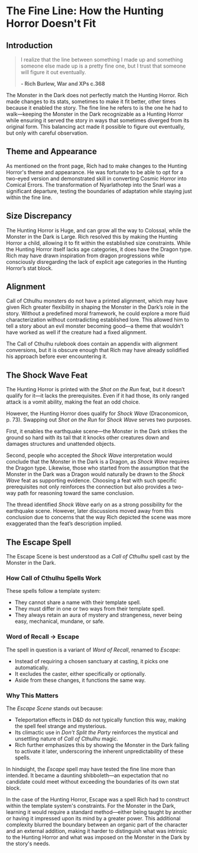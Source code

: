 # The Fine Line: How the Hunting Horror Doesn't Fit

## Introduction

> I realize that the line between something I made up and something someone else made up is a pretty fine one, but I trust that someone will figure it out eventually.
>
> **- Rich Burlew, War and XPs c.368**

The Monster in the Dark does not perfectly match the Hunting Horror. Rich made changes to its stats, sometimes to make it fit better, other times because it enabled the story. The fine line he refers to is the one he had to walk—keeping the Monster in the Dark recognizable as a Hunting Horror while ensuring it served the story in ways that sometimes diverged from its original form. This balancing act made it possible to figure out eventually, but only with careful observation.

## Theme and Appearance

As mentioned on the front page, Rich had to make changes to the Hunting Horror's theme and appearance. He was fortunate to be able to opt for a two-eyed version and demonstrated skill in converting Cosmic Horror into Comical Errors. The transformation of Nyarlathotep into the Snarl was a significant departure, testing the boundaries of adaptation while staying just within the fine line.

## Size Discrepancy

The Hunting Horror is Huge, and can grow all the way to Colossal, while the Monster in the Dark is Large. Rich resolved this by making the Hunting Horror a child, allowing it to fit within the established size constraints. While the Hunting Horror itself lacks age categories, it does have the Dragon type. Rich may have drawn inspiration from dragon progressions while consciously disregarding the lack of explicit age categories in the Hunting Horror’s stat block.

## Alignment

Call of Cthulhu monsters do not have a printed alignment, which may have given Rich greater flexibility in shaping the Monster in the Dark’s role in the story. Without a predefined moral framework, he could explore a more fluid characterization without contradicting established lore. This allowed him to tell a story about an evil monster becoming good—a theme that wouldn't have worked as well if the creature had a fixed alignment.

The Call of Cthulhu rulebook does contain an appendix with alignment conversions, but it is obscure enough that Rich may have already solidified his approach before ever encountering it.

## The Shock Wave Feat

The Hunting Horror is printed with the *Shot on the Run* feat, but it doesn’t qualify for it—it lacks the prerequisites. Even if it had those, its only ranged attack is a vomit ability, making the feat an odd choice.

However, the Hunting Horror does qualify for *Shock Wave* (Draconomicon, p. 73). Swapping out *Shot on the Run* for *Shock Wave* serves two purposes.

First, it enables the earthquake scene—the Monster in the Dark strikes the ground so hard with its tail that it knocks other creatures down and damages structures and unattended objects.

Second, people who accepted the *Shock Wave* interpretation would conclude that the Monster in the Dark is a Dragon, as *Shock Wave* requires the Dragon type. Likewise, those who started from the assumption that the Monster in the Dark was a Dragon would naturally be drawn to the *Shock Wave* feat as supporting evidence. Choosing a feat with such specific prerequisites not only reinforces the connection but also provides a two-way path for reasoning toward the same conclusion.

The thread identified *Shock Wave* early on as a strong possibility for the earthquake scene. However, later discussions moved away from this conclusion due to concerns that the way Rich depicted the scene was more exaggerated than the feat’s description implied.

## The Escape Spell

The Escape Scene is best understood as a *Call of Cthulhu* spell cast by the Monster in the Dark.&#x20;

### How Call of Cthulhu Spells Work

These spells follow a template system:

- They cannot share a name with their template spell.
- They must differ in one or two ways from their template spell.
- They always retain an aura of mystery and strangeness, never being easy, mechanical, mundane, or safe.

### Word of Recall → Escape

The spell in question is a variant of *Word of Recall*, renamed to *Escape*:

- Instead of requiring a chosen sanctuary at casting, it picks one automatically.
- It excludes the caster, either specifically or optionally.
- Aside from these changes, it functions the same way.

### Why This Matters

The *Escape Scene* stands out because:

- Teleportation effects in D&D do not typically function this way, making the spell feel strange and mysterious.
- Its climactic use in *Don’t Split the Party* reinforces the mystical and unsettling nature of *Call of Cthulhu* magic.
- Rich further emphasizes this by showing the Monster in the Dark failing to activate it later, underscoring the inherent unpredictability of these spells.

In hindsight, the *Escape* spell may have tested the fine line more than intended. It became a daunting shibboleth—an expectation that no candidate could meet without exceeding the boundaries of its own stat block.&#x20;

In the case of the Hunting Horror, Escape was a spell Rich had to construct within the template system's constraints. For the Monster in the Dark, learning it would require a standard method—either being taught by another or having it impressed upon its mind by a greater power. This additional complexity blurred the boundary between an organic part of the character and an external addition, making it harder to distinguish what was intrinsic to the Hunting Horror and what was imposed on the Monster in the Dark by the story's needs.
